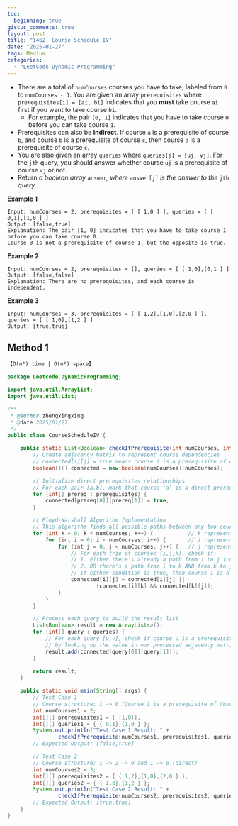 ```yaml
---
toc:
  beginning: true
giscus_comments: true
layout: post
title: "1462. Course Schedule IV"
date: "2025-01-27"
tags: Medium
categories:
  - "LeetCode Dynamic Programming"
---
```



- There are a total of `numCourses` courses you have to take, labeled from `0` to `numCourses - 1`. You are given an array `prerequisites` where `prerequisites[i] = [ai, bi]` indicates that you **must** take course `ai` first if you want to take course `bi`.
  - For example, the pair `[0, 1]` indicates that you have to take course `0` before you can take course `1`.
- Prerequisites can also be **indirect**. If course `a` is a prerequisite of course `b`, and course `b` is a prerequisite of course `c`, then course `a` is a prerequisite of course `c`.
- You are also given an array `queries` where `queries[j] = [uj, vj]`. For the `jth` query, you should answer whether course `uj` is a prerequisite of course `vj` or not.
- Return *a boolean array* `answer`*, where* `answer[j]` *is the answer to the* `jth` *query.*

**Example 1**

```
Input: numCourses = 2, prerequisites = [ [ 1,0 ] ], queries = [ [ 0,1],[1,0 ] ]
Output: [false,true]
Explanation: The pair [1, 0] indicates that you have to take course 1 before you can take course 0.
Course 0 is not a prerequisite of course 1, but the opposite is true.
```

**Example 2**

```
Input: numCourses = 2, prerequisites = [], queries = [ [ 1,0],[0,1 ] ]
Output: [false,false]
Explanation: There are no prerequisites, and each course is independent.
```

**Example 3**

```
Input: numCourses = 3, prerequisites = [ [ 1,2],[1,0],[2,0 ] ], queries = [ [ 1,0],[1,2 ] ]
Output: [true,true]
```

## Method 1

```tex
【O(n³) time | O(n²) space】
```

```java
package Leetcode.DynamicProgramming;

import java.util.ArrayList;
import java.util.List;

/**
 * @author zhengxingxing
 * @date 2025/01/27
 */
public class CourseScheduleIV {

    public static List<Boolean> checkIfPrerequisite(int numCourses, int[][] prerequisites, int[][] queries) {
        // Create adjacency matrix to represent course dependencies
        // connected[i][j] = true means course i is a prerequisite of course j
        boolean[][] connected = new boolean[numCourses][numCourses];

        // Initialize direct prerequisites relationships
        // For each pair [a,b], mark that course 'a' is a direct prerequisite of course 'b'
        for (int[] prereq : prerequisites) {
            connected[prereq[0]][prereq[1]] = true;
        }

        // Floyd-Warshall Algorithm Implementation
        // This algorithm finds all possible paths between any two courses (direct and indirect prerequisites)
        for (int k = 0; k < numCourses; k++) {           // k represents the intermediate course being considered
            for (int i = 0; i < numCourses; i++) {       // i represents the starting course
                for (int j = 0; j < numCourses; j++) {   // j represents the target course
                    // For each trio of courses (i,j,k), check if:
                    // 1. Either there's already a path from i to j (connected[i][j])
                    // 2. OR there's a path from i to k AND from k to j
                    // If either condition is true, then course i is a prerequisite of course j
                    connected[i][j] = connected[i][j] ||
                            (connected[i][k] && connected[k][j]);
                }
            }
        }

        // Process each query to build the result list
        List<Boolean> result = new ArrayList<>();
        for (int[] query : queries) {
            // For each query [u,v], check if course u is a prerequisite of course v
            // by looking up the value in our processed adjacency matrix
            result.add(connected[query[0]][query[1]]);
        }

        return result;
    }
    
    public static void main(String[] args) {
        // Test Case 1
        // Course structure: 1 -> 0 (Course 1 is a prerequisite of Course 0)
        int numCourses1 = 2;
        int[][] prerequisites1 = { {1,0}};
        int[][] queries1 = { { 0,1},{1,0 } };
        System.out.println("Test Case 1 Result: " +
                checkIfPrerequisite(numCourses1, prerequisites1, queries1));
        // Expected Output: [false,true]

        // Test Case 2
        // Course structure: 1 -> 2 -> 0 and 1 -> 0 (direct)
        int numCourses2 = 3;
        int[][] prerequisites2 = { { 1,2},{1,0},{2,0 } };
        int[][] queries2 = { { 1,0},{1,2 } };
        System.out.println("Test Case 2 Result: " +
                checkIfPrerequisite(numCourses2, prerequisites2, queries2));
        // Expected Output: [true,true]
    }
}

```





